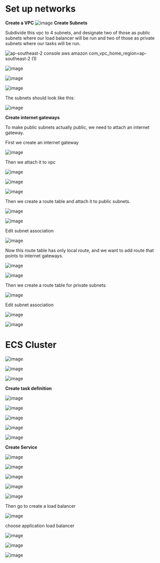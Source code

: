 # Set up networks 

**Create a VPC**
![image](https://user-images.githubusercontent.com/57895489/148778127-9678341c-4e00-4cdb-b28a-d077f9b05bdd.png)
**Create Subnets**

Subdivide this vpc to 4 subnets, and designate two of those as public subnets where our load balancer will be run and two of those as private subnets where our tasks will be run.

![ap-southeast-2 console aws amazon com_vpc_home_region=ap-southeast-2 (1)](https://user-images.githubusercontent.com/57895489/148779658-f4909faa-45fc-4b89-89d8-2d4c8ce2c152.png)

![image](https://user-images.githubusercontent.com/57895489/148780096-e4dee2ac-6a98-4248-a1c9-f42b69c6ea10.png)

![image](https://user-images.githubusercontent.com/57895489/148780662-4efe9989-2d70-4823-8a92-5c601619b2d6.png)


![image](https://user-images.githubusercontent.com/57895489/148780343-328605a5-1513-434b-9a14-bb9362453652.png)

The subnets should look like this:

![image](https://user-images.githubusercontent.com/57895489/148781044-a5b9a400-3ccb-460b-bab3-90a71a0797f2.png)

**Create internet gateways**

To make public subnets actually public, we need to attach an internet gateway.

First we create an internet gateway

![image](https://user-images.githubusercontent.com/57895489/148781524-8c25d30d-d18d-4184-9429-9e2ca8a71a27.png)

Then we attach it to vpc

![image](https://user-images.githubusercontent.com/57895489/148781944-9c8a1151-dcd8-4242-97d5-0f905c65a39a.png)

![image](https://user-images.githubusercontent.com/57895489/148782180-b9d75931-3ca3-4c85-a4d9-a9452eb0d3a5.png)

![image](https://user-images.githubusercontent.com/57895489/148782282-8196f489-4aaa-4b05-a5a5-2a1fc54daabc.png)


Then we create a route table and attach it to public subnets.

![image](https://user-images.githubusercontent.com/57895489/148782822-07d61999-6bfe-4ef6-87f1-bda3ed92316f.png)

![image](https://user-images.githubusercontent.com/57895489/148782893-351b8603-0b59-42a1-8129-ffbeff717c30.png)

Edit subnet association

![image](https://user-images.githubusercontent.com/57895489/148784334-9b3b76f5-c6de-4a88-b679-5b359e6483fc.png)

Now this route table has only local route, and we want to add route that points to internet gateways.

![image](https://user-images.githubusercontent.com/57895489/148783360-0b9c2b20-aa99-4302-a438-c7c7c261b40b.png)

![image](https://user-images.githubusercontent.com/57895489/148783575-baf5b6cf-c366-435b-82d3-8f510f31c342.png)

Then we create a route table for private subnets

![image](https://user-images.githubusercontent.com/57895489/148783857-984a88dc-f141-4f8b-8c99-819e8a681007.png)


Edit subnet association

![image](https://user-images.githubusercontent.com/57895489/148783986-a5d5fca8-d9c8-434e-84ae-343d6275c958.png)

![image](https://user-images.githubusercontent.com/57895489/148784079-aed349da-9a1a-41e5-907f-1668eaccfc61.png)


# ECS Cluster

![image](https://user-images.githubusercontent.com/57895489/148789442-ba499264-23eb-46fb-934d-5727dc8e6e6a.png)

![image](https://user-images.githubusercontent.com/57895489/148789522-e0e42541-a9a2-4632-8b33-768b1c390a36.png)

![image](https://user-images.githubusercontent.com/57895489/148790092-12fd55b8-6ab5-4753-8074-cbfa78bcf8d2.png)

**Create task definition**

![image](https://user-images.githubusercontent.com/57895489/148790253-2d068af3-5860-4fb8-b898-626285ee14b1.png)

![image](https://user-images.githubusercontent.com/57895489/148790316-bc21221c-fbb7-4b79-96c1-4449d40d71cd.png)

![image](https://user-images.githubusercontent.com/57895489/148791359-9a71e700-dea9-472b-9224-3f101aea056c.png)

![image](https://user-images.githubusercontent.com/57895489/148791617-ebd7355c-4c05-4730-a246-481dee9decd3.png)

![image](https://user-images.githubusercontent.com/57895489/148791723-e47ea743-6cd4-4b06-bb94-948b16fd5479.png)

**Create Service**

![image](https://user-images.githubusercontent.com/57895489/148791863-455ee5d8-2aa9-4189-b760-5f08d212e305.png)

![image](https://user-images.githubusercontent.com/57895489/148791924-e77847e3-9c4a-4aea-8003-b0c2746cd9a9.png)

![image](https://user-images.githubusercontent.com/57895489/148792208-b22fa061-218b-462b-ab49-a8861c14d178.png)

![image](https://user-images.githubusercontent.com/57895489/148792552-aee02cf5-9023-4b73-a233-e5c9b76f1d6d.png)

![image](https://user-images.githubusercontent.com/57895489/148792647-4ab3c01e-f2e1-4870-bc65-443b5bf82169.png)

Then go to create a load balancer

![image](https://user-images.githubusercontent.com/57895489/148792789-e3c12df8-fd47-4aaa-b818-114ce415db83.png)

choose application load balancer

![image](https://user-images.githubusercontent.com/57895489/148792874-42614407-423e-4a1b-95bb-c8b840859872.png)

![image](https://user-images.githubusercontent.com/57895489/148793169-9806adac-49b0-49bd-aebe-036d49fa3078.png)

![image](https://user-images.githubusercontent.com/57895489/148793238-4a2eec6d-2397-4b3a-ab87-f8638efe6d85.png)







